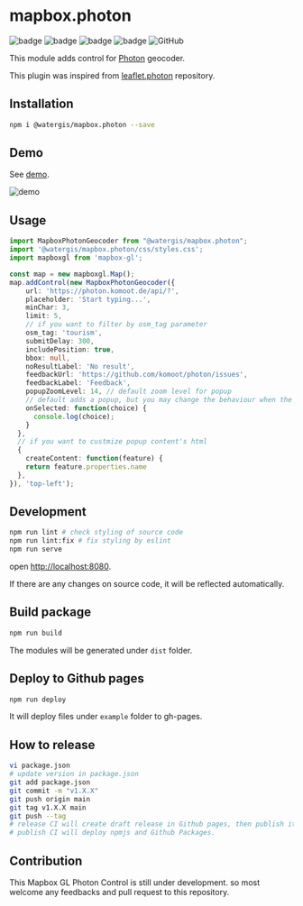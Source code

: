 # mapbox.photon

![badge](https://github.com/watergis/mapbox.photon/workflows/build/badge.svg)
![badge](https://github.com/watergis/mapbox.photon/workflows/deploy%20gh-pages/badge.svg)
![badge](https://github.com/watergis/mapbox.photon/workflows/Release%20Draft/badge.svg)
![badge](https://github.com/watergis/mapbox.photon/workflows/Node.js%20Package/badge.svg)
![GitHub](https://img.shields.io/github/license/watergis/mapbox.photon)

This module adds control for [Photon](https://github.com/komoot/photon) geocoder.

This plugin was inspired from [leaflet.photon](https://github.com/komoot/leaflet.photon) repository.

## Installation

```bash
npm i @watergis/mapbox.photon --save
```

## Demo

See [demo](https://watergis.github.io/mapbox.photon/#12/-1.08551/35.87063).

![demo](./demo.gif)
## Usage

```ts
import MapboxPhotonGeocoder from "@watergis/mapbox.photon";
import '@watergis/mapbox.photon/css/styles.css';
import mapboxgl from 'mapbox-gl';

const map = new mapboxgl.Map();
map.addControl(new MapboxPhotonGeocoder({
    url: 'https://photon.komoot.de/api/?',
    placeholder: 'Start typing...',
    minChar: 3,
    limit: 5,
    // if you want to filter by osm_tag parameter
    osm_tag: 'tourism',
    submitDelay: 300,
    includePosition: true,
    bbox: null,
    noResultLabel: 'No result',
    feedbackUrl: 'https://github.com/komoot/photon/issues',
    feedbackLabel: 'Feedback',
    popupZoomLevel: 14, // default zoom level for popup
    // default adds a popup, but you may change the behaviour when the POI was selected.
    onSelected: function(choice) {
      console.log(choice);
    }
  },
  // if you want to custmize popup content's html
  {
    createContent: function(feature) {
    return feature.properties.name
  },
}), 'top-left');
```

## Development

```bash
npm run lint # check styling of source code
npm run lint:fix # fix styling by eslint
npm run serve
```

open [http://localhost:8080](http://localhost:8080).

If there are any changes on source code, it will be reflected automatically.

## Build package

```bash
npm run build
```

The modules will be generated under `dist` folder.

## Deploy to Github pages

```bash
npm run deploy
```

It will deploy files under `example` folder to gh-pages.

## How to release

```zsh
vi package.json
# update version in package.json
git add package.json
git commit -m "v1.X.X"
git push origin main
git tag v1.X.X main
git push --tag
# release CI will create draft release in Github pages, then publish it if it is ready.
# publish CI will deploy npmjs and Github Packages.
```

## Contribution

This Mapbox GL Photon Control is still under development. so most welcome any feedbacks and pull request to this repository.
